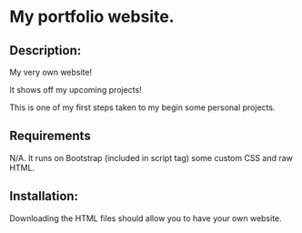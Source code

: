 # My portfolio website.

## Description:
My very own website! 

It shows off my upcoming projects! 

This is one of my first steps taken to my begin some personal projects.

## Requirements
N/A. It runs on Bootstrap (included in script tag) some custom CSS and raw HTML.

## Installation:
Downloading the HTML files should allow you to have your own website.
